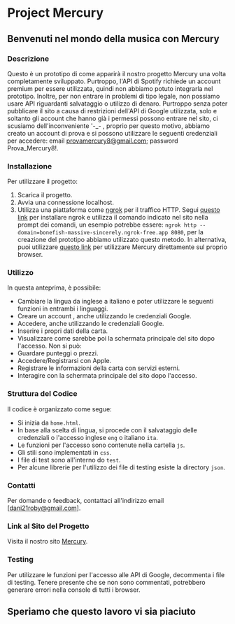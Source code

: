 # Project Mercury

## Benvenuti nel mondo della musica con Mercury

### Descrizione
Questo è un prototipo di come apparirà il nostro progetto Mercury una volta completamente sviluppato. Purtroppo, l'API di Spotify richiede un account premium per essere utilizzata, quindi non abbiamo potuto integrarla nel prototipo. Inoltre, per non entrare in problemi di tipo legale, non possiamo usare API riguardanti salvataggio o utilizzo di denaro. Purtroppo senza poter pubblicare il sito a causa di restrizioni dell'API di Google utilizzata, solo e soltanto gli account che hanno già i permessi possono entrare nel sito, ci scusiamo dell'inconveniente '-_- , proprio per questo motivo, abbiamo creato un account di prova e si possono utilizzare le seguenti credenziali per accedere: email provamercury8@gmail.com; password Prova_Mercury8!.

### Installazione
Per utilizzare il progetto:
1. Scarica il progetto.
2. Avvia una connessione localhost.
3. Utilizza una piattaforma come [ngrok](https://ngrok.com/) per il traffico HTTP. Segui [questo link](https://ngrok.com/download) per installare ngrok e utilizza il comando indicato nel sito nella prompt dei comandi, un esempio potrebbe essere: `ngrok http --domain=bonefish-massive-sincerely.ngrok-free.app 8080`, per la creazione del prototipo abbiamo utilizzato questo metodo. In alternativa, puoi utilizzare [questo link](https://mercury-music.netlify.app) per utilizzare Mercury direttamente sul proprio browser.

### Utilizzo
In questa anteprima, è possibile:
- Cambiare la lingua da inglese a italiano e poter utilizzare le seguenti funzioni in entrambi i linguaggi.
- Creare un account , anche utilizzando le credenziali Google.
- Accedere, anche utilizzando le credenziali Google.
- Inserire i propri dati della carta.
- Visualizzare come sarebbe poi la schermata principale del sito dopo l'accesso.
Non si può:
- Guardare punteggi o prezzi.
- Accedere/Registrarsi con Apple.
- Registrare le informazioni della carta con servizi esterni.
- Interagire con la schermata principale del sito dopo l'accesso.

### Struttura del Codice
Il codice è organizzato come segue:
- Si inizia da `home.html`.
- In base alla scelta di lingua, si procede con il salvataggio delle credenziali o l'accesso inglese `eng` o  italiano `ita`.
- Le funzioni per l'accesso sono contenute nella cartella `js`.
- Gli stili sono implementati in `css`.
- I file di test sono all'interno do `test`.
- Per alcune librerie per l'utilizzo dei file di testing esiste la directory `json`. 

### Contatti
Per domande o feedback, contattaci all'indirizzo email [dani21roby@gmail.com].

### Link al Sito del Progetto
Visita il nostro sito [Mercury](https://mercury-music.netlify.app).

### Testing
Per utilizzare le funzioni per l'accesso alle API di Google, decommenta i file di testing. Tenere presente che se non sono commentati, potrebbero generare errori nella console di tutti i browser.

## Speriamo che questo lavoro vi sia piaciuto
